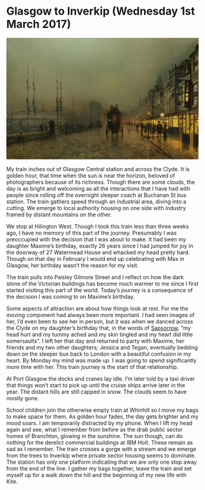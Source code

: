
# Glasgow to Inverkip (Wednesday 1st March 2017) #

![*Saturday night, on the Clyde at Glasgow (XIX cent.) John Atkinson Grimshaw*](images/SaturdayNightClyde.jpg "Saturday Night Clyde")

My train inches out of Glasgow Central station and across the Clyde. It is golden hour, that time when the sun is near the horizon, beloved of photographers because of its richness. Though there are some clouds, the day is as bright and welcoming as all the interactions that I have had with people since rolling off the overnight sleeper coach at Buchanan St bus station. The train gathers speed through an industrial area, diving into a cutting. We emerge to local authority housing on one side with industry framed by distant mountains on the other.

We stop at Hilington West. Though I took this train less than three weeks ago, I have no memory of this part of the journey. Presumably I was preoccupied with the decision that I was about to make. It had been my daughter Maxime’s birthday, exactly 26 years since I had jumped for joy in the doorway of 27 Watermead House and whacked my head pretty hard. Though on that day in February I would end up celebrating with Max in Glasgow, her birthday wasn’t the reason for my visit.

The train pulls into Paisley Gilmore Street and I reflect on how the dark stone of the Victorian buildings has become much warmer to me since I first started visiting this part of the world. Today’s journey is a consequence of the decision I was coming to on Maxime’s birthday.

Some aspects of attraction are about how things look at rest. For me the moving component had always been more important. I had seen images of her, I’d even been to see her in person, but it was when we danced across the Clyde on my daughter’s birthday that, in the words of [Sapsorrow](https://en.wikipedia.org/wiki/The_Storyteller_(TV_series)#Sapsorrow), “my head hurt and my tummy ached and my skin tingled and my heart did little somersaults”. I left her that day and returned to party with Maxime, her friends and my two other daughters; Jessica and Tegan, eventually bedding down on the sleeper bus back to London with a beautiful confusion in my heart. By Monday my mind was made up. I was going to spend significantly more time with her. This train journey is the start of that relationship.

At Port Glasgow the docks and cranes lay idle. I’m later told by a taxi driver that things won’t start to pick up until the cruise ships arrive later in the year. The distant hills are still capped in snow. The clouds seem to have mostly gone.

School children join the otherwise empty train at Whinhill so I move my bags to make space for them. As golden hour fades, the day gets brighter and my mood soars. I am temporarily distracted by my phone. When I lift my head again and see, what I remember from before as the drab public sector homes of Branchton, glowing in the sunshine. The sun though, can do nothing for the derelict commercial buildings at IBM Holt. These remain as sad as I remember. The train crosses a gorge with a stream and we emerge from the trees to Inverkip where private sector housing seems to dominate. The station has only one platform indicating that we are only one stop away from the end of the line. I gather my bags together, leave the train and set myself up for a walk down the hill and the beginning of my new life with Kite.


